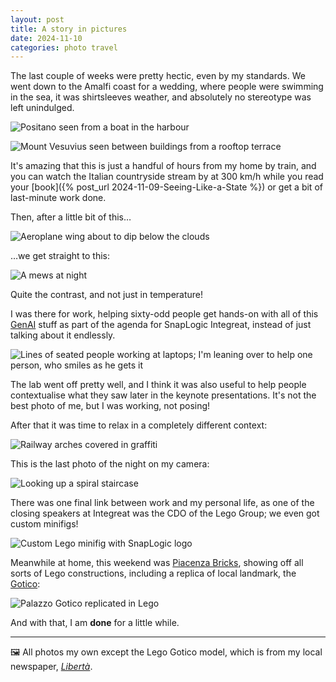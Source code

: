 ```yaml
---
layout: post
title: A story in pictures
date: 2024-11-10
categories: photo travel
---
```


The last couple of weeks were pretty hectic, even by my standards. We went down to the Amalfi coast for a wedding, where people were swimming in the sea, it was shirtsleeves weather, and absolutely no stereotype was left unindulged.

![Positano seen from a boat in the harbour](/images/positano.jpeg)

![Mount Vesuvius seen between buildings from a rooftop terrace](/images/naples-rooftop.jpeg)

It's amazing that this is just a handful of hours from my home by train, and you can watch the Italian countryside stream by at 300 km/h while you read your [book]({% post_url 2024-11-09-Seeing-Like-a-State %}) or get a bit of last-minute work done.

Then, after a little bit of this…

![Aeroplane wing about to dip below the clouds](/images/plane-clouds.jpeg)

…we get straight to this:

![A mews at night](/images/mews.jpeg)

Quite the contrast, and not just in temperature!

I was there for work, helping sixty-odd people get hands-on with all of this [GenAI](https://www.snaplogic.com/products/agent-creator) stuff as part of the agenda for SnapLogic Integreat, instead of just talking about it endlessly.

![Lines of seated people working at laptops; I'm leaning over to help one person, who smiles as he gets it](/images/GenAI-lab.jpeg)

The lab went off pretty well, and I think it was also useful to help people contextualise what they saw later in the keynote presentations. It's not the best photo of me, but I was working, not posing!

After that it was time to relax in a completely different context:

![Railway arches covered in graffiti](/images/graffiti-tunnel.jpeg)

This is the last photo of the night on my camera:

![Looking up a spiral staircase](/images/tube-stairs.jpeg)

There was one final link between work and my personal life, as one of the closing speakers at Integreat was the CDO of the Lego Group; we even got custom minifigs! 

![Custom Lego minifig with SnapLogic logo](/images/SnapLogic-minifig.jpeg)

Meanwhile at home, this weekend was [Piacenza Bricks](https://www.liberta.it/news/cronaca/2024/11/10/tutti-pazzi-per-i-mattoncini-novemila-visitatori-in-due-giorni-a-piacenza-expo/), showing off all sorts of Lego constructions, including a replica of local landmark, the [Gotico](https://en.wikipedia.org/wiki/Palazzo_Comunale,_Piacenza):

![Palazzo Gotico replicated in Lego](/images/gotico-lego.jpg)

And with that, I am **done** for a little while.

***

🖼️ All photos my own except the Lego Gotico model, which is from my local newspaper, [*Libertà*](https://www.liberta.it).